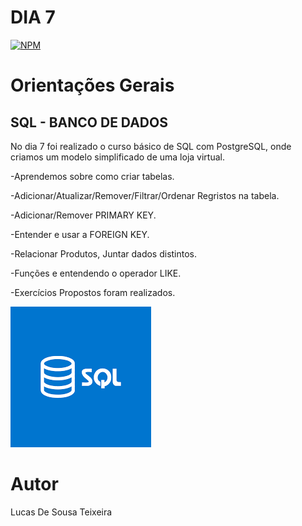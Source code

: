 # DIA 7
[![NPM](https://img.shields.io/npm/l/react)](https://github.com/lucasteixeira03/Exemplo-Readme/blob/main/LICENSE) 

# Orientações Gerais

## SQL - BANCO DE DADOS

No dia 7 foi realizado o curso básico de SQL com PostgreSQL, onde criamos um modelo simplificado de uma loja virtual.

-Aprendemos sobre como criar tabelas.

-Adicionar/Atualizar/Remover/Filtrar/Ordenar Regristos na tabela.

-Adicionar/Remover PRIMARY KEY.

-Entender e usar a FOREIGN KEY.

-Relacionar Produtos, Juntar dados distintos.

-Funções e entendendo o operador LIKE.

-Exercícios Propostos foram realizados.


![scrum](https://github.com/lucasteixeira03/ASSETS/blob/main/sql.png) 

# Autor

Lucas De Sousa Teixeira
